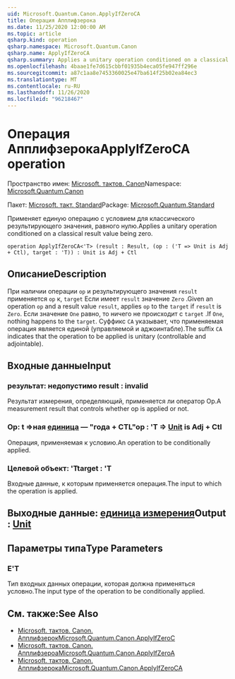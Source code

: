 ```yaml
---
uid: Microsoft.Quantum.Canon.ApplyIfZeroCA
title: Операция Апплифзерока
ms.date: 11/25/2020 12:00:00 AM
ms.topic: article
qsharp.kind: operation
qsharp.namespace: Microsoft.Quantum.Canon
qsharp.name: ApplyIfZeroCA
qsharp.summary: Applies a unitary operation conditioned on a classical result value being zero.
ms.openlocfilehash: 4baae1fe7d615cbbf01935b4eca05fe947ff296e
ms.sourcegitcommit: a87c1aa8e7453360025e47ba614f25b02ea84ec3
ms.translationtype: MT
ms.contentlocale: ru-RU
ms.lasthandoff: 11/26/2020
ms.locfileid: "96218467"
---
```

# <a name="applyifzeroca-operation"></a><span data-ttu-id="78082-102">Операция Апплифзерока</span><span class="sxs-lookup"><span data-stu-id="78082-102">ApplyIfZeroCA operation</span></span>

<span data-ttu-id="78082-103">Пространство имен: [Microsoft. тактов. Canon](xref:Microsoft.Quantum.Canon)</span><span class="sxs-lookup"><span data-stu-id="78082-103">Namespace: [Microsoft.Quantum.Canon](xref:Microsoft.Quantum.Canon)</span></span>

<span data-ttu-id="78082-104">Пакет: [Microsoft. такт. Standard](https://nuget.org/packages/Microsoft.Quantum.Standard)</span><span class="sxs-lookup"><span data-stu-id="78082-104">Package: [Microsoft.Quantum.Standard](https://nuget.org/packages/Microsoft.Quantum.Standard)</span></span>


<span data-ttu-id="78082-105">Применяет единую операцию с условием для классического результирующего значения, равного нулю.</span><span class="sxs-lookup"><span data-stu-id="78082-105">Applies a unitary operation conditioned on a classical result value being zero.</span></span>

```qsharp
operation ApplyIfZeroCA<'T> (result : Result, (op : ('T => Unit is Adj + Ctl), target : 'T)) : Unit is Adj + Ctl
```


## <a name="description"></a><span data-ttu-id="78082-106">Описание</span><span class="sxs-lookup"><span data-stu-id="78082-106">Description</span></span>

<span data-ttu-id="78082-107">При наличии операции `op` и результирующего значения `result` применяется `op` к, `target` Если имеет `result` значение `Zero` .</span><span class="sxs-lookup"><span data-stu-id="78082-107">Given an operation `op` and a result value `result`, applies `op` to the `target` if `result` is `Zero`.</span></span> <span data-ttu-id="78082-108">Если значение `One` равно, то ничего не происходит с `target` .</span><span class="sxs-lookup"><span data-stu-id="78082-108">If `One`, nothing happens to the `target`.</span></span>
<span data-ttu-id="78082-109">Суффикс `CA` указывает, что применяемая операция является единой (управляемой и аджоинтабле).</span><span class="sxs-lookup"><span data-stu-id="78082-109">The suffix `CA` indicates that the operation to be applied is unitary (controllable and adjointable).</span></span>

## <a name="input"></a><span data-ttu-id="78082-110">Входные данные</span><span class="sxs-lookup"><span data-stu-id="78082-110">Input</span></span>

### <a name="result--__invalidresult__"></a><span data-ttu-id="78082-111">результат: __недопустимо <Result>__</span><span class="sxs-lookup"><span data-stu-id="78082-111">result : __invalid<Result>__</span></span>

<span data-ttu-id="78082-112">Результат измерения, определяющий, применяется ли оператор Op.</span><span class="sxs-lookup"><span data-stu-id="78082-112">A measurement result that controls whether op is applied or not.</span></span>


### <a name="op--t--unit--is-adj--ctl"></a><span data-ttu-id="78082-113">Op: t =>ная [единица](xref:microsoft.quantum.lang-ref.unit)  — "года + CTL"</span><span class="sxs-lookup"><span data-stu-id="78082-113">op : 'T => [Unit](xref:microsoft.quantum.lang-ref.unit)  is Adj + Ctl</span></span>

<span data-ttu-id="78082-114">Операция, применяемая к условию.</span><span class="sxs-lookup"><span data-stu-id="78082-114">An operation to be conditionally applied.</span></span>


### <a name="target--t"></a><span data-ttu-id="78082-115">Целевой объект: 'T</span><span class="sxs-lookup"><span data-stu-id="78082-115">target : 'T</span></span>

<span data-ttu-id="78082-116">Входные данные, к которым применяется операция.</span><span class="sxs-lookup"><span data-stu-id="78082-116">The input to which the operation is applied.</span></span>



## <a name="output--unit"></a><span data-ttu-id="78082-117">Выходные данные: [единица измерения](xref:microsoft.quantum.lang-ref.unit)</span><span class="sxs-lookup"><span data-stu-id="78082-117">Output : [Unit](xref:microsoft.quantum.lang-ref.unit)</span></span>



## <a name="type-parameters"></a><span data-ttu-id="78082-118">Параметры типа</span><span class="sxs-lookup"><span data-stu-id="78082-118">Type Parameters</span></span>

### <a name="t"></a><span data-ttu-id="78082-119">Е</span><span class="sxs-lookup"><span data-stu-id="78082-119">'T</span></span>

<span data-ttu-id="78082-120">Тип входных данных операции, которая должна применяться условно.</span><span class="sxs-lookup"><span data-stu-id="78082-120">The input type of the operation to be conditionally applied.</span></span>

## <a name="see-also"></a><span data-ttu-id="78082-121">См. также:</span><span class="sxs-lookup"><span data-stu-id="78082-121">See Also</span></span>

- [<span data-ttu-id="78082-122">Microsoft. тактов. Canon. Апплифзерок</span><span class="sxs-lookup"><span data-stu-id="78082-122">Microsoft.Quantum.Canon.ApplyIfZeroC</span></span>](xref:Microsoft.Quantum.Canon.ApplyIfZeroC)
- [<span data-ttu-id="78082-123">Microsoft. тактов. Canon. Апплифзероа</span><span class="sxs-lookup"><span data-stu-id="78082-123">Microsoft.Quantum.Canon.ApplyIfZeroA</span></span>](xref:Microsoft.Quantum.Canon.ApplyIfZeroA)
- [<span data-ttu-id="78082-124">Microsoft. тактов. Canon. Апплифзерока</span><span class="sxs-lookup"><span data-stu-id="78082-124">Microsoft.Quantum.Canon.ApplyIfZeroCA</span></span>](xref:Microsoft.Quantum.Canon.ApplyIfZeroCA)